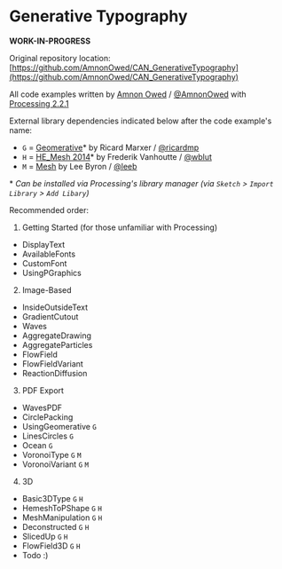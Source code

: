 ﻿Generative Typography
=====================

**WORK-IN-PROGRESS**

Original repository location: [https://github.com/AmnonOwed/CAN_GenerativeTypography](https://github.com/AmnonOwed/CAN_GenerativeTypography)

All code examples written by [Amnon Owed](http://vimeo.com/amnon) / [@AmnonOwed](https://twitter.com/AmnonOwed) with [Processing 2.2.1](http://processing.org/download/)

External library dependencies indicated below after the code example's name:

 - `G` = [Geomerative](http://www.ricardmarxer.com/geomerative/)* by Ricard Marxer / [@ricardmp](https://twitter.com/ricardmp)
 - `H` = [HE_Mesh 2014](http://hemesh.wblut.com/)* by Frederik Vanhoutte / [@wblut](https://twitter.com/wblut)
 - `M` = [Mesh](http://www.leebyron.com/else/mesh/) by Lee Byron / [@leeb](https://twitter.com/leeb)

\* _Can be installed via Processing's library manager (via `Sketch` > `Import Library` > `Add Libary`)_

Recommended order:

1. Getting Started (for those unfamiliar with Processing)
  * DisplayText
  * AvailableFonts
  * CustomFont
  * UsingPGraphics

2. Image-Based
  * InsideOutsideText
  * GradientCutout
  * Waves
  * AggregateDrawing
  * AggregateParticles
  * FlowField
  * FlowFieldVariant
  * ReactionDiffusion

3. PDF Export
  * WavesPDF
  * CirclePacking
  * UsingGeomerative `G`
  * LinesCircles `G`
  * Ocean `G`
  * VoronoiType `G` `M`
  * VoronoiVariant `G` `M`

4. 3D
  * Basic3DType `G` `H`
  * HemeshToPShape `G` `H`
  * MeshManipulation `G` `H`
  * Deconstructed `G` `H`
  * SlicedUp `G` `H`
  * FlowField3D `G` `H`
  * Todo :)
